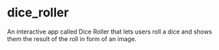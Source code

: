 # dice_roller

An interactive app called Dice Roller that lets users roll a dice and shows them the result of the roll in form of an image.

